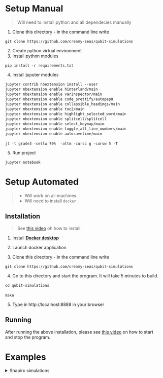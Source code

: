 # Setup Manual #
> Will need to install python and all dependecies manually

1. Clone this directory - in the command line write
```shell
git clone https://github.com/creamy-seas/qubit-simulations
```
2. Create python virtual environment
3. Install python modules
```shell
pip install -r requirements.txt
```

4. Install juputer modules
```shell
jupyter contrib nbextension install --user
jupyter nbextension enable hinterland/main
jupyter nbextension enable varInspector/main
jupyter nbextension enable code_prettify/autopep8
jupyter nbextension enable collapsible_headings/main
jupyter nbextension enable toc2/main
jupyter nbextension enable highlight_selected_word/main
jupyter nbextension enable splitcell/splitcell
jupyter nbextension enable select_keymap/main
jupyter nbextension enable toggle_all_line_numbers/main
jupyter nbextension enable autosavetime/main

jt -t grade3 -cellw 70%  -altm -cursc g -cursw 5 -T
```

5. Run project
```shell
jupyter notebook
```

# Setup Automated #
> - Will work on all machines
> - Will need to install `docker`

## Installation ##

> See [this video](https://drive.google.com/file/d/1U5oR8yTkWLR3nNUIOpEvF3HtEKRtJ8bG/view?usp=sharing) oh how to install.

1. Install [**Docker desktop**](https://docs.docker.com/desktop/)

2. Launch docker application

3. Clone this directory - in the command line write
```shell
git clone https://github.com/creamy-seas/qubit-simulations
```

4. Go to this directory and start the program. It will take 5 minutes to build.
```
cd qubit-simulations

make
```

5. Type in http://localhost:8888 in your browser

## Running ##

After running the above installation, please see [this video](https://drive.google.com/file/d/1ia9tHd4D7tmGBfza3BAfx8aNT4bh4AsL/view?usp=sharing) on how to start and stop the program.

# Examples #
<details>
<summary>Shapiro simulations</summary>

> File: [2021-03_shapiro-step-simulations.ipynb](./2021-03_shapiro-step-simulations.ipynb)

![shapiro-v1](./support-files/2021-03-11(Thu)_shapiro-simulation-v1.gif)

![shapiro-v2](./support-files/2021-03-11(Thu)_shapiro-simulation-v2.gif)


</details>
